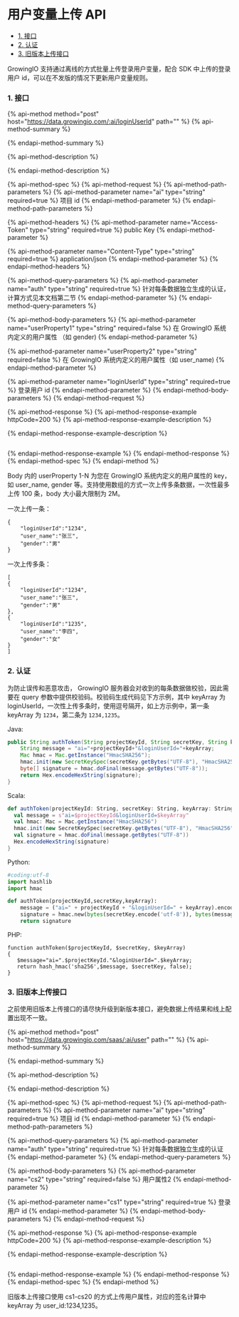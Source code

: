# 用户变量上传 API

* [1. 接口](user-property-upload.md#1-jie-kou)
* [2. 认证](user-property-upload.md#2-ren-zheng)
* [3. 旧版本上传接口](user-property-upload.md#3-jiu-ban-ben-shang-chuan-jie-kou)

GrowingIO 支持通过离线的方式批量上传登录用户变量，配合 SDK 中上传的登录用户 id，可以在不发版的情况下更新用户变量规则。

### 1. 接口

{% api-method method="post" host="https://data.growingio.com/:ai/loginUserId" path="" %}
{% api-method-summary %}

{% endapi-method-summary %}

{% api-method-description %}

{% endapi-method-description %}

{% api-method-spec %}
{% api-method-request %}
{% api-method-path-parameters %}
{% api-method-parameter name="ai" type="string" required=true %}
项目 id
{% endapi-method-parameter %}
{% endapi-method-path-parameters %}

{% api-method-headers %}
{% api-method-parameter name="Access-Token" type="string" required=true %}
public Key
{% endapi-method-parameter %}

{% api-method-parameter name="Content-Type" type="string" required=true %}
application/json
{% endapi-method-parameter %}
{% endapi-method-headers %}

{% api-method-query-parameters %}
{% api-method-parameter name="auth" type="string" required=true %}
针对每条数据独立生成的认证，计算方式见本文档第二节
{% endapi-method-parameter %}
{% endapi-method-query-parameters %}

{% api-method-body-parameters %}
{% api-method-parameter name="userProperty1" type="string" required=false %}
在 GrowingIO 系统内定义的用户属性 （如 gender\)
{% endapi-method-parameter %}

{% api-method-parameter name="userProperty2" type="string" required=false %}
在 GrowingIO 系统内定义的用户属性（如 user\_name\)
{% endapi-method-parameter %}

{% api-method-parameter name="loginUserId" type="string" required=true %}
登录用户 id
{% endapi-method-parameter %}
{% endapi-method-body-parameters %}
{% endapi-method-request %}

{% api-method-response %}
{% api-method-response-example httpCode=200 %}
{% api-method-response-example-description %}

{% endapi-method-response-example-description %}

```

```
{% endapi-method-response-example %}
{% endapi-method-response %}
{% endapi-method-spec %}
{% endapi-method %}

Body 内的 userProperty 1-N 为您在 GrowingIO 系统内定义的用户属性的 key，如 user\_name, gender 等。支持使用数组的方式一次上传多条数据，一次性最多上传 100 条，body 大小最大限制为 2M。

一次上传一条：

```text
{
    "loginUserId":"1234",
    "user_name":"张三",
    "gender":"男"
}
```

一次上传多条：

```text
[
{
    "loginUserId":"1234",
    "user_name":"张三",
    "gender":"男"
},
{
    "loginUserId":"1235",
    "user_name":"李四",
    "gender":"女"
}
]
```

### 2. 认证

为防止误传和恶意攻击， GrowingIO 服务器会对收到的每条数据做校验，因此需要在 query 参数中提供校验码。校验码生成代码见下方示例，其中 keyArray 为 loginUserId，一次性上传多条时，使用逗号隔开，如上方示例中，第一条 keyArray 为 `1234`，第二条为 `1234,1235`。

Java:

```java
public String authToken(String projectKeyId, String secretKey, String keyArray) throws Exception {
    String message = "ai="+projectKeyId+"&loginUserId="+keyArray;
    Mac hmac = Mac.getInstance("HmacSHA256");
    hmac.init(new SecretKeySpec(secretKey.getBytes("UTF-8"), "HmacSHA256"));
    byte[] signature = hmac.doFinal(message.getBytes("UTF-8"));
    return Hex.encodeHexString(signature);
}
```

Scala:

```scala
def authToken(projectKeyId: String, secretKey: String, keyArray: String): String = {
  val message = s"ai=$projectKeyId&loginUserId=$keyArray"
  val hmac: Mac = Mac.getInstance("HmacSHA256")
  hmac.init(new SecretKeySpec(secretKey.getBytes("UTF-8"), "HmacSHA256"))
  val signature = hmac.doFinal(message.getBytes("UTF-8"))
  Hex.encodeHexString(signature)
}
```

Python:

```python
#coding:utf-8 
import hashlib
import hmac

def authToken(projectKeyId,secretKey,keyArray):
    message = ("ai=" + projectKeyId + "&loginUserId=" + keyArray).encode('utf-8')
    signature = hmac.new(bytes(secretKey.encode('utf-8')), bytes(message), digestmod=hashlib.sha256).hexdigest()
    return signature
```

PHP:

```text
function authToken($projectKeyId, $secretKey, $keyArray)
{
   $message="ai=".$projectKeyId."&loginUserId=".$keyArray;
   return hash_hmac('sha256',$message, $secretKey, false);
}
```



### 3. 旧版本上传接口

之前使用旧版本上传接口的请尽快升级到新版本接口，避免数据上传结果和线上配置出现不一致。

{% api-method method="post" host="https://data.growingio.com/saas/:ai/user" path="" %}
{% api-method-summary %}

{% endapi-method-summary %}

{% api-method-description %}

{% endapi-method-description %}

{% api-method-spec %}
{% api-method-request %}
{% api-method-path-parameters %}
{% api-method-parameter name="ai" type="string" required=true %}
项目 id
{% endapi-method-parameter %}
{% endapi-method-path-parameters %}

{% api-method-query-parameters %}
{% api-method-parameter name="auth" type="string" required=true %}
针对每条数据独立生成的认证
{% endapi-method-parameter %}
{% endapi-method-query-parameters %}

{% api-method-body-parameters %}
{% api-method-parameter name="cs2" type="string" required=false %}
用户属性2
{% endapi-method-parameter %}

{% api-method-parameter name="cs1" type="string" required=true %}
登录用户 id
{% endapi-method-parameter %}
{% endapi-method-body-parameters %}
{% endapi-method-request %}

{% api-method-response %}
{% api-method-response-example httpCode=200 %}
{% api-method-response-example-description %}

{% endapi-method-response-example-description %}

```

```
{% endapi-method-response-example %}
{% endapi-method-response %}
{% endapi-method-spec %}
{% endapi-method %}

旧版本上传接口使用 cs1-cs20 的方式上传用户属性，对应的签名计算中 keyArray 为 user\_id:1234,1235。

